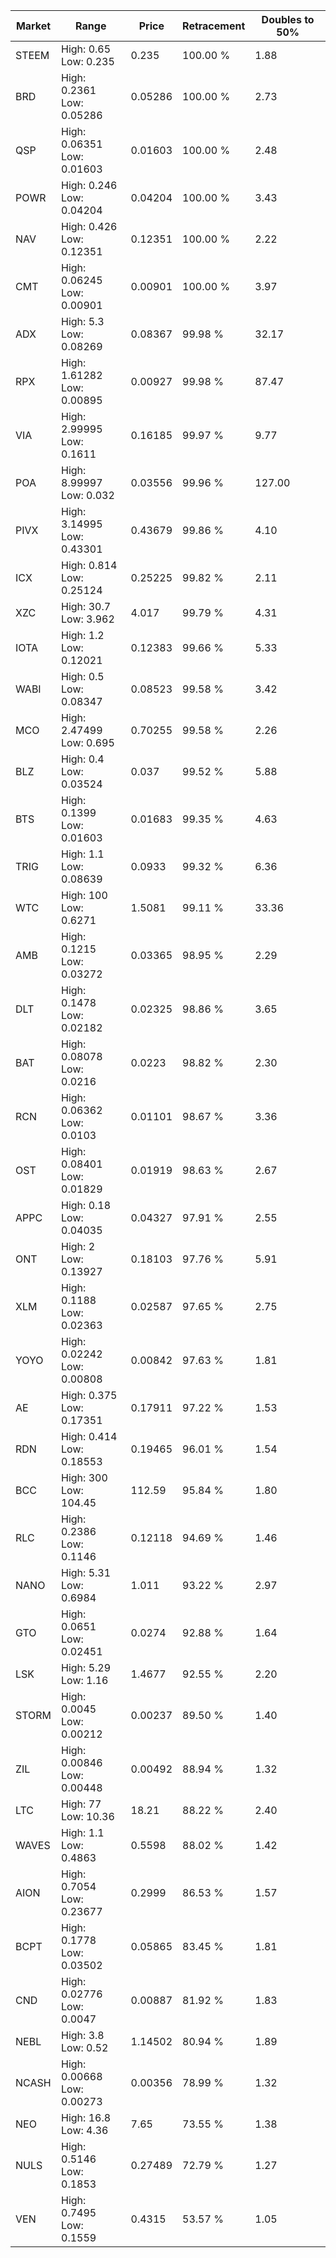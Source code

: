 | Market | Range | Price| Retracement | Doubles to 50% |
| --- | --- | --- | --- | --- |
| STEEM | High: 0.65<br />Low: 0.235 | 0.235 | 100.00 % | 1.88 |
| BRD | High: 0.2361<br />Low: 0.05286 | 0.05286 | 100.00 % | 2.73 |
| QSP | High: 0.06351<br />Low: 0.01603 | 0.01603 | 100.00 % | 2.48 |
| POWR | High: 0.246<br />Low: 0.04204 | 0.04204 | 100.00 % | 3.43 |
| NAV | High: 0.426<br />Low: 0.12351 | 0.12351 | 100.00 % | 2.22 |
| CMT | High: 0.06245<br />Low: 0.00901 | 0.00901 | 100.00 % | 3.97 |
| ADX | High: 5.3<br />Low: 0.08269 | 0.08367 | 99.98 % | 32.17 |
| RPX | High: 1.61282<br />Low: 0.00895 | 0.00927 | 99.98 % | 87.47 |
| VIA | High: 2.99995<br />Low: 0.1611 | 0.16185 | 99.97 % | 9.77 |
| POA | High: 8.99997<br />Low: 0.032 | 0.03556 | 99.96 % | 127.00 |
| PIVX | High: 3.14995<br />Low: 0.43301 | 0.43679 | 99.86 % | 4.10 |
| ICX | High: 0.814<br />Low: 0.25124 | 0.25225 | 99.82 % | 2.11 |
| XZC | High: 30.7<br />Low: 3.962 | 4.017 | 99.79 % | 4.31 |
| IOTA | High: 1.2<br />Low: 0.12021 | 0.12383 | 99.66 % | 5.33 |
| WABI | High: 0.5<br />Low: 0.08347 | 0.08523 | 99.58 % | 3.42 |
| MCO | High: 2.47499<br />Low: 0.695 | 0.70255 | 99.58 % | 2.26 |
| BLZ | High: 0.4<br />Low: 0.03524 | 0.037 | 99.52 % | 5.88 |
| BTS | High: 0.1399<br />Low: 0.01603 | 0.01683 | 99.35 % | 4.63 |
| TRIG | High: 1.1<br />Low: 0.08639 | 0.0933 | 99.32 % | 6.36 |
| WTC | High: 100<br />Low: 0.6271 | 1.5081 | 99.11 % | 33.36 |
| AMB | High: 0.1215<br />Low: 0.03272 | 0.03365 | 98.95 % | 2.29 |
| DLT | High: 0.1478<br />Low: 0.02182 | 0.02325 | 98.86 % | 3.65 |
| BAT | High: 0.08078<br />Low: 0.0216 | 0.0223 | 98.82 % | 2.30 |
| RCN | High: 0.06362<br />Low: 0.0103 | 0.01101 | 98.67 % | 3.36 |
| OST | High: 0.08401<br />Low: 0.01829 | 0.01919 | 98.63 % | 2.67 |
| APPC | High: 0.18<br />Low: 0.04035 | 0.04327 | 97.91 % | 2.55 |
| ONT | High: 2<br />Low: 0.13927 | 0.18103 | 97.76 % | 5.91 |
| XLM | High: 0.1188<br />Low: 0.02363 | 0.02587 | 97.65 % | 2.75 |
| YOYO | High: 0.02242<br />Low: 0.00808 | 0.00842 | 97.63 % | 1.81 |
| AE | High: 0.375<br />Low: 0.17351 | 0.17911 | 97.22 % | 1.53 |
| RDN | High: 0.414<br />Low: 0.18553 | 0.19465 | 96.01 % | 1.54 |
| BCC | High: 300<br />Low: 104.45 | 112.59 | 95.84 % | 1.80 |
| RLC | High: 0.2386<br />Low: 0.1146 | 0.12118 | 94.69 % | 1.46 |
| NANO | High: 5.31<br />Low: 0.6984 | 1.011 | 93.22 % | 2.97 |
| GTO | High: 0.0651<br />Low: 0.02451 | 0.0274 | 92.88 % | 1.64 |
| LSK | High: 5.29<br />Low: 1.16 | 1.4677 | 92.55 % | 2.20 |
| STORM | High: 0.0045<br />Low: 0.00212 | 0.00237 | 89.50 % | 1.40 |
| ZIL | High: 0.00846<br />Low: 0.00448 | 0.00492 | 88.94 % | 1.32 |
| LTC | High: 77<br />Low: 10.36 | 18.21 | 88.22 % | 2.40 |
| WAVES | High: 1.1<br />Low: 0.4863 | 0.5598 | 88.02 % | 1.42 |
| AION | High: 0.7054<br />Low: 0.23677 | 0.2999 | 86.53 % | 1.57 |
| BCPT | High: 0.1778<br />Low: 0.03502 | 0.05865 | 83.45 % | 1.81 |
| CND | High: 0.02776<br />Low: 0.0047 | 0.00887 | 81.92 % | 1.83 |
| NEBL | High: 3.8<br />Low: 0.52 | 1.14502 | 80.94 % | 1.89 |
| NCASH | High: 0.00668<br />Low: 0.00273 | 0.00356 | 78.99 % | 1.32 |
| NEO | High: 16.8<br />Low: 4.36 | 7.65 | 73.55 % | 1.38 |
| NULS | High: 0.5146<br />Low: 0.1853 | 0.27489 | 72.79 % | 1.27 |
| VEN | High: 0.7495<br />Low: 0.1559 | 0.4315 | 53.57 % | 1.05 |
